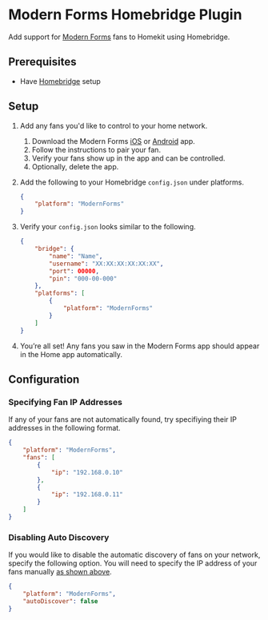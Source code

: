 # Modern Forms Homebridge Plugin

Add support for [Modern Forms](https://modernforms.com) fans to Homekit using Homebridge.

## Prerequisites

- Have [Homebridge](https://homebridge.io) setup

## Setup

1. Add any fans you'd like to control to your home network.
    1. Download the Modern Forms [iOS](https://apps.apple.com/us/app/modern-forms/id1425046298) or [Android](https://play.google.com/store/apps/details?id=com.WAC.PlayStore.ModernForms&hl=en_US) app.
    1. Follow the instructions to pair your fan.
    1. Verify your fans show up in the app and can be controlled.
    1. Optionally, delete the app.

1. Add the following to your Homebridge `config.json` under platforms.

    ```json
    {
        "platform": "ModernForms"
    }
    ```

1. Verify your `config.json` looks similar to the following.

    ```json
    {
        "bridge": {
            "name": "Name",
            "username": "XX:XX:XX:XX:XX:XX",
            "port": 00000,
            "pin": "000-00-000"
        },
        "platforms": [
            {
                "platform": "ModernForms"
            }
        ]
    }
    ```

1. You’re all set! Any fans you saw in the Modern Forms app should appear in the Home app automatically.

## Configuration

### Specifying Fan IP Addresses

If any of your fans are not automatically found, try specifiying their IP addresses in the following format.

```json
{
    "platform": "ModernForms",
    "fans": [
        {
            "ip": "192.168.0.10"
        },
        {
            "ip": "192.168.0.11"
        }
    ]
}
```

### Disabling Auto Discovery

If you would like to disable the automatic discovery of fans on your network, specify the following option. You will need to specify the IP address of your fans manually [as shown above](#specifying-fan-ip-addresses).

```json
{
    "platform": "ModernForms",
    "autoDiscover": false
}
```